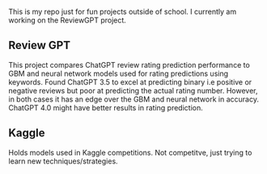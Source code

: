 This is my repo just for fun projects outside of school. I currently am working on the ReviewGPT project.

## Review GPT
This project compares ChatGPT review rating prediction performance to GBM and neural network models used for rating predictions using keywords. Found ChatGPT 3.5 to excel at predicting binary i.e positive or negative reviews but poor at predicting
the actual rating number. However, in both cases it has an edge over the GBM and neural network in accuracy. ChatGPT 4.0 might have better results in rating prediction.

## Kaggle
Holds models used in Kaggle competitions. Not competitve, just trying to learn new techniques/strategies.


